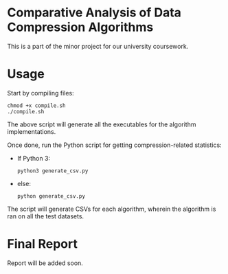 # Comparative Analysis of Data Compression Algorithms

This is a part of the minor project for our university coursework.

# Usage

Start by compiling files:

```
chmod +x compile.sh
./compile.sh
```

The above script will generate all the executables for the algorithm implementations.

Once done, run the Python script for getting compression-related statistics:

- If Python 3:

	```
	python3 generate_csv.py
	```		
- else:
	```
	python generate_csv.py
	```	

The script will generate CSVs for each algorithm, wherein the algorithm is ran on all the test datasets.

# Final Report

Report will be added soon.
